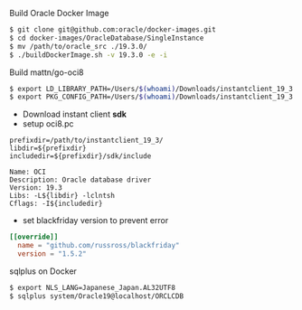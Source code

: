 Build Oracle Docker Image
```bash
$ git clone git@github.com:oracle/docker-images.git
$ cd docker-images/OracleDatabase/SingleInstance
$ mv /path/to/oracle_src ./19.3.0/
$ ./buildDockerImage.sh -v 19.3.0 -e -i
```

Build mattn/go-oci8
```bash
$ export LD_LIBRARY_PATH=/Users/$(whoami)/Downloads/instantclient_19_3
$ export PKG_CONFIG_PATH=/Users/$(whoami)/Downloads/instantclient_19_3
```

* Download instant client **sdk**
* setup oci8.pc
```
prefixdir=/path/to/instantclient_19_3/
libdir=${prefixdir}
includedir=${prefixdir}/sdk/include

Name: OCI
Description: Oracle database driver
Version: 19.3
Libs: -L${libdir} -lclntsh
Cflags: -I${includedir}
```
* set blackfriday version to prevent error
```toml
[[override]]
  name = "github.com/russross/blackfriday"
  version = "1.5.2"
```

sqlplus on Docker
```bash
$ export NLS_LANG=Japanese_Japan.AL32UTF8
$ sqlplus system/Oracle19@localhost/ORCLCDB
```
